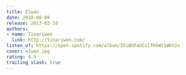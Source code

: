```yaml
---
title: Elwan
date: 2018-08-08
release: 2017-02-10
authors:
- name: Tinariwen
  link: http://tinariwen.com/
listen_of: https://open.spotify.com/album/55iBUPoUCslfK6Wt1WKY2v
cover: elwan.jpg
rating: 4.5
trailing_slash: true
---
```

